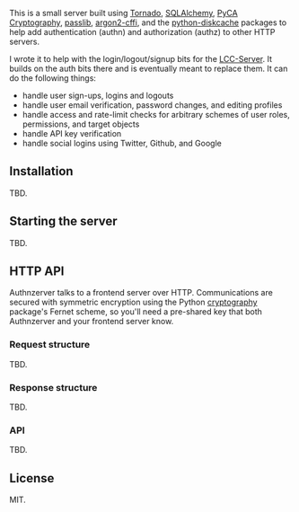 This is a small server built using [Tornado](http://www.tornadoweb.org),
[SQLAlchemy](https://www.sqlalchemy.org/), [PyCA
Cryptography](https://cryptography.io),
[passlib](https://passlib.readthedocs.io/en/stable/),
[argon2-cffi](https://argon2-cffi.readthedocs.io/en/stable/), and the
[python-diskcache](http://www.grantjenks.com/docs/diskcache/) packages to help
add authentication (authn) and authorization (authz) to other HTTP servers.

I wrote it to help with the login/logout/signup bits for the
[LCC-Server](https://github.com/waqasbhatti). It builds on the auth bits there
and is eventually meant to replace them. It can do the following things:

- handle user sign-ups, logins and logouts
- handle user email verification, password changes, and editing profiles
- handle access and rate-limit checks for arbitrary schemes of user roles,
  permissions, and target objects
- handle API key verification
- handle social logins using Twitter, Github, and Google

## Installation

TBD.

## Starting the server

TBD.

## HTTP API

Authnzerver talks to a frontend server over HTTP. Communications are secured
with symmetric encryption using the Python
[cryptography](https://cryptography.io) package's Fernet scheme, so you'll need
a pre-shared key that both Authnzerver and your frontend server know.

### Request structure

TBD.

### Response structure

TBD.

### API

TBD.

## License

MIT.
